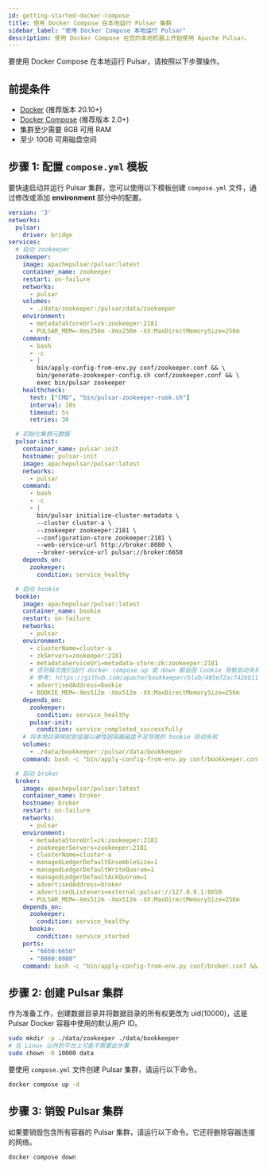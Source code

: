 ```yaml
---
id: getting-started-docker-compose
title: 使用 Docker Compose 在本地运行 Pulsar 集群
sidebar_label: "使用 Docker Compose 本地运行 Pulsar"
description: 使用 Docker Compose 在您的本地机器上开始使用 Apache Pulsar。
---
```


要使用 Docker Compose 在本地运行 Pulsar，请按照以下步骤操作。

## 前提条件

- [Docker](https://docs.docker.com/get-docker/) (推荐版本 20.10+)
- [Docker Compose](https://docs.docker.com/compose/install/) (推荐版本 2.0+)
- 集群至少需要 8GB 可用 RAM
- 至少 10GB 可用磁盘空间

## 步骤 1: 配置 `compose.yml` 模板

要快速启动并运行 Pulsar 集群，您可以使用以下模板创建 `compose.yml` 文件，通过修改或添加 **environment** 部分中的配置。

```yaml
version: '3'
networks:
  pulsar:
    driver: bridge
services:
  # 启动 zookeeper
  zookeeper:
    image: apachepulsar/pulsar:latest
    container_name: zookeeper
    restart: on-failure
    networks:
      - pulsar
    volumes:
      - ./data/zookeeper:/pulsar/data/zookeeper
    environment:
      - metadataStoreUrl=zk:zookeeper:2181
      - PULSAR_MEM=-Xms256m -Xmx256m -XX:MaxDirectMemorySize=256m
    command:
      - bash
      - -c
      - |
        bin/apply-config-from-env.py conf/zookeeper.conf && \
        bin/generate-zookeeper-config.sh conf/zookeeper.conf && \
        exec bin/pulsar zookeeper
    healthcheck:
      test: ["CMD", "bin/pulsar-zookeeper-ruok.sh"]
      interval: 10s
      timeout: 5s
      retries: 30

  # 初始化集群元数据
  pulsar-init:
    container_name: pulsar-init
    hostname: pulsar-init
    image: apachepulsar/pulsar:latest
    networks:
      - pulsar
    command:
      - bash
      - -c
      - |
        bin/pulsar initialize-cluster-metadata \
        --cluster cluster-a \
        --zookeeper zookeeper:2181 \
        --configuration-store zookeeper:2181 \
        --web-service-url http://broker:8080 \
        --broker-service-url pulsar://broker:6650
    depends_on:
      zookeeper:
        condition: service_healthy

  # 启动 bookie
  bookie:
    image: apachepulsar/pulsar:latest
    container_name: bookie
    restart: on-failure
    networks:
      - pulsar
    environment:
      - clusterName=cluster-a
      - zkServers=zookeeper:2181
      - metadataServiceUri=metadata-store:zk:zookeeper:2181
      # 否则每次我们运行 docker compose up 或 down 都会因 Cookie 导致启动失败
      # 参考: https://github.com/apache/bookkeeper/blob/405e72acf42bb1104296447ea8840d805094c787/bookkeeper-server/src/main/java/org/apache/bookkeeper/bookie/Cookie.java#L57-68
      - advertisedAddress=bookie
      - BOOKIE_MEM=-Xms512m -Xmx512m -XX:MaxDirectMemorySize=256m
    depends_on:
      zookeeper:
        condition: service_healthy
      pulsar-init:
        condition: service_completed_successfully
    # 将本地目录映射到容器以避免因容器磁盘不足导致的 bookie 启动失败
    volumes:
      - ./data/bookkeeper:/pulsar/data/bookkeeper
    command: bash -c "bin/apply-config-from-env.py conf/bookkeeper.conf && exec bin/pulsar bookie"

  # 启动 broker
  broker:
    image: apachepulsar/pulsar:latest
    container_name: broker
    hostname: broker
    restart: on-failure
    networks:
      - pulsar
    environment:
      - metadataStoreUrl=zk:zookeeper:2181
      - zookeeperServers=zookeeper:2181
      - clusterName=cluster-a
      - managedLedgerDefaultEnsembleSize=1
      - managedLedgerDefaultWriteQuorum=1
      - managedLedgerDefaultAckQuorum=1
      - advertisedAddress=broker
      - advertisedListeners=external:pulsar://127.0.0.1:6650
      - PULSAR_MEM=-Xms512m -Xmx512m -XX:MaxDirectMemorySize=256m
    depends_on:
      zookeeper:
        condition: service_healthy
      bookie:
        condition: service_started
    ports:
      - "6650:6650"
      - "8080:8080"
    command: bash -c "bin/apply-config-from-env.py conf/broker.conf && exec bin/pulsar broker"
```

## 步骤 2: 创建 Pulsar 集群

作为准备工作，创建数据目录并将数据目录的所有权更改为 uid(10000)，这是 Pulsar Docker 容器中使用的默认用户 ID。

```bash
sudo mkdir -p ./data/zookeeper ./data/bookkeeper
# 在 Linux 以外的平台上可能不需要此步骤
sudo chown -R 10000 data
```

要使用 `compose.yml` 文件创建 Pulsar 集群，请运行以下命令。

```bash
docker compose up -d
```

## 步骤 3: 销毁 Pulsar 集群

如果要销毁包含所有容器的 Pulsar 集群，请运行以下命令。它还将删除容器连接的网络。

```bash
docker compose down
```